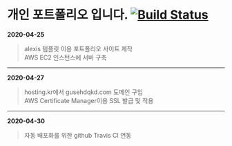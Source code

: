 # 개인 포트폴리오 입니다. [![Build Status](https://travis-ci.org/Gunggo/profile.svg?branch=master)](https://travis-ci.org/Gunggo/profile)

**2020-04-25**   
>alexis 템플릿 이용 포트폴리오 사이트 제작   
>AWS EC2 인스턴스에 서버 구축
>
***
**2020-04-27**
>hosting.kr에서 gusehdqkd.com 도메인 구입   
>AWS Certificate Manager이용 SSL 발급 및 적용
***
**2020-04-30**
>자동 배포화를 위한 github Travis CI 연동
